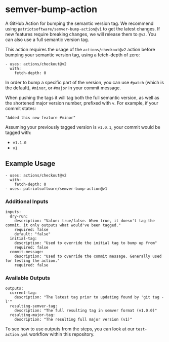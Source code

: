# semver-bump-action
A GitHub Action for bumping the semantic version tag. We recommend using `patriotsoftware/semver-bump-action@v1` to get the latest changes.
If new features require breaking changes, we will release them to `@v2`. You can also use a full semantic version tag. 

This action requires the usage of the `actions/checkout@v2` action before bumping your semantic version tag, using a fetch-depth of zero:
```
- uses: actions/checkout@v2
  with:
    fetch-depth: 0
```

In order to bump a specific part of the version, you can use `#patch` (which is the default), `#minor`, or `#major` in your commit message. 

When pushing the tags it will tag both the full semantic version, as well as the shortened major version number, prefixed with `v`. For example, if your commit states:

```
"Added this new feature #minor"
```

Assuming your previously tagged version is `v1.0.1`, your commit would be tagged with:
- `v1.1.0`
- `v1`

## Example Usage

```
- uses: actions/checkout@v2
  with:
    fetch-depth: 0
- uses: patriotsoftware/semver-bump-action@v1
```

### Additional Inputs

```
inputs:
  dry-run:
    description: "Value: true/false. When true, it doesn't tag the commit, it only outputs what would've been tagged."
    required: false
    default: "false"
  initial-tag:
    description: "Used to override the initial tag to bump up from"
    required: false
  commit-message:
    description: "Used to override the commit message. Generally used for testing the action."
    required: false
```

### Available Outputs
```
outputs:
  current-tag:
    description: "The latest tag prior to updating found by 'git tag -l'"
  resulting-semver-tag:
    description: "The full resulting tag in semver format (v1.0.0)"
  resulting-major-tag:
    description: "The resulting full major version (v1)"
```

To see how to use outputs from the steps, you can look at our `test-action.yml` workflow within this repository. 